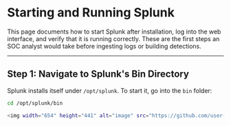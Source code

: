 # Starting and Running Splunk

This page documents how to start Splunk after installation, log into the web interface, and verify that it is running correctly. These are the first steps an SOC analyst would take before ingesting logs or building detections.

---

## Step 1: Navigate to Splunk's Bin Directory
Splunk installs itself under `/opt/splunk`. To start it, go into the `bin` folder:

```bash
cd /opt/splunk/bin

<img width="654" height="441" alt="image" src="https://github.com/user-attachments/assets/ac6e7dbc-4c1d-4001-85b4-900fe2c01721" />
